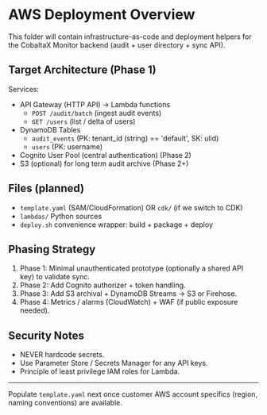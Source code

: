# AWS Deployment Overview

This folder will contain infrastructure-as-code and deployment helpers for the CobaltaX Monitor backend (audit + user directory + sync API).

## Target Architecture (Phase 1)

Services:
- API Gateway (HTTP API) -> Lambda functions
  - `POST /audit/batch`  (ingest audit events)
  - `GET /users`         (list / delta of users)
- DynamoDB Tables
  - `audit_events` (PK: tenant_id (string) == 'default', SK: ulid)
  - `users` (PK: username)
- Cognito User Pool (central authentication) (Phase 2)
- S3 (optional) for long term audit archive (Phase 2+)

## Files (planned)
- `template.yaml` (SAM/CloudFormation) OR `cdk/` (if we switch to CDK)
- `lambdas/` Python sources
- `deploy.sh` convenience wrapper: build + package + deploy

## Phasing Strategy
1. Phase 1: Minimal unauthenticated prototype (optionally a shared API key) to validate sync.
2. Phase 2: Add Cognito authorizer + token handling.
3. Phase 3: Add S3 archival + DynamoDB Streams -> S3 or Firehose.
4. Phase 4: Metrics / alarms (CloudWatch) + WAF (if public exposure needed).

## Security Notes
- NEVER hardcode secrets.
- Use Parameter Store / Secrets Manager for any API keys.
- Principle of least privilege IAM roles for Lambda.

---

Populate `template.yaml` next once customer AWS account specifics (region, naming conventions) are available.
